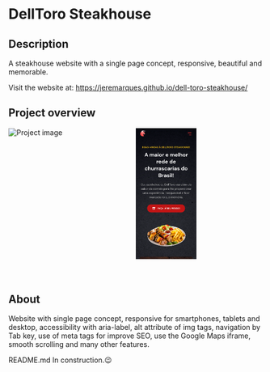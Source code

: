 # DellToro Steakhouse

## Description
A steakhouse website with a single page concept, responsive, beautiful and memorable.

Visit the website at: https://jeremarques.github.io/dell-toro-steakhouse/

## Project overview
<div>
  <img align="left" width="50%" src="https://github.com/jeremarques/images-galery/blob/main/jeremarques.github.io_dell-toro-steakhouse_%20(1).png" alt='Project image'>
  <img margin-left="20rem" width="23.8%" src="https://github.com/jeremarques/dell-toro-steakhouse/blob/main/assets/readme-files/jeremarques.github.io_dell-toro-steakhouse_(iPhone%2012%20Pro).png" alt='Project image'>
</div>
<br>
<br>

## About
<p>Website with single page concept, responsive for smartphones, tablets and desktop, accessibility with aria-label, alt attribute of img tags, navigation by Tab key, use of meta tags for improve SEO, use the Google Maps iframe, smooth scrolling and many other features.</p>

<p>README.md In construction.😉</p>

